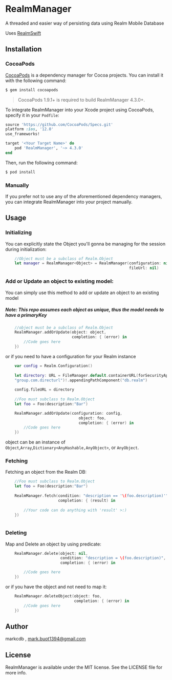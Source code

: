 # RealmManager
A threaded and easier way of persisting data using Realm Mobile Database

Uses [RealmSwift][0]

## Installation
### CocoaPods

[CocoaPods](http://cocoapods.org) is a dependency manager for Cocoa projects. You can install it with the following command:

```bash
$ gem install cocoapods
```

> CocoaPods 1.9.1+ is required to build RealmManager 4.3.0+.

To integrate RealmManager into your Xcode project using CocoaPods, specify it in your `Podfile`:

```ruby
source 'https://github.com/CocoaPods/Specs.git'
platform :ios, '12.0'
use_frameworks!

target '<Your Target Name>' do
    pod 'RealmManager', '~> 4.3.0'
end
```

Then, run the following command:

```bash
$ pod install
```
### Manually

If you prefer not to use any of the aforementioned dependency managers, you can integrate RealmManager into your project manually.

## Usage

### Initializing

You can explicitly state the Object you'll gonna be managing for the session during initialization:

```swift
    //Object must be a subclass of Realm.Object
    let manager = RealmManager<Object> = RealmManager(configuration: nil,
                                                      fileUrl: nil)
```

### Add or Update an object to existing model:

You can simply use this method to add or update an object to an existing model

##### Note: This repo assumes each object as unique, thus the model needs to have a primaryKey
 
```swift
    //object must be a subclass of Realm.Object
    RealmManager.addOrUpdate(object: object, 
                             completion: { (error) in
        //Code goes here
    })
```

or if you need to have a configuration for your Realm instance

```swift
    var config = Realm.Configuration()
    
    let directory: URL = FileManager.default.containerURL(forSecurityApplicationGroupIdentifier:  
    "group.com.directurl")!.appendingPathComponent("db.realm")
    
    config.fileURL = directory
       
    //Foo must subclass to Realm.Object
    let foo = Foo(description:"Bar")

    RealmManager.addOrUpdate(configuration: config, 
                                object: foo, 
                                completion: { (error) in
        //Code goes here
    })
```

object can be an instance of ```Object```,```Array```,```Dictionary<AnyHashable,AnyObject>```, or ```AnyObject```.

### Fetching

Fetching an object from the Realm DB:

```swift
    //Foo must subclass to Realm.Object
    let foo = Foo(description:"Bar")
            
    RealmManager.fetch(condition: "description == '\(foo.description)'", 
                       completion: { (result) in
                       
        //Your code can do anything with 'result' >:)
    })
            
```

### Deleting

Map and Delete an object by using predicate:

```swift
    RealmManager.delete(object: nil,
                        condition: "description = \(foo.description)",
                        completion: { (error) in

        //Code goes here
    })     
```

or if you have the object and not need to map it:

```swift
    RealmManager.deleteObject(object: foo, 
                              completion: { (error) in
        //Code goes here
    })
```


## Author

markcdb , mark.buot1394@gmail.com

## License

RealmManager is available under the MIT license. See the LICENSE file for more info.

[0]: https://cocoapods.org/pods/RealmSwift  "Realm Swift"

